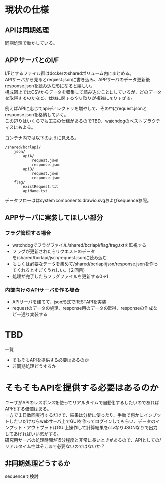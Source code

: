 # 現状の仕様
## APIは同期処理
同期処理で動かしている。

## APPサーバとのI/F
I/Fとするファイル群はdockerのsharedボリューム内にまとめる。  
APIサーバから見るとrequest.jsonに書き込み、APPサーバのデータ更新後response.jsonを読み込む形になると嬉しい。  
構成図上ではCSVからデータを収集して読み込むことにしているが、どのデータを取得するのかなど、仕様に関するやり取りが複雑になりすぎる。

例えばAPIに応じてapiディレクトリを増やして、その中にrequest.jsonとresponse.jsonを格納していく。  
この辺りはいくらでも工夫の仕様があるのでTBD、watchdogのベストプラクティスにもよる。　　

コンテナ内では以下のように見える。
```
/shared/bcrlapi/
    json/
        apiA/
            request.json
            response.json
        apiB/
            request.json
            response.json
    flag/
        existRequest.txt
        apiName.tst
```

データフローははsystem components.drawio.svgおよびsequence参照。

## APPサーバに実装してほしい部分
### フラグ管理する場合
- watchdogでフラグファイル/shared/bcrlapi/flag/frag.txtを監視する
- フラグが更新されたらリクエストのデータを/shared/bcrlapi/json/request.jsonに読み込む
- もしくは必要なデータを集めて/shared/bcrlapi/json/response.jsonを作ってくれるとすごくうれしい。(２回目)
- 処理が完了したらフラグファイルを更新する0→1
### 内部向けのAPIサーバを作る場合
- APIサーバを建てて、json形式でRESTAPIを実装
- requestのデータの処理、response用のデータの取得、responseの作成など一通り実装する

# TBD
一覧
- そもそもAPIを提供する必要はあるのか
- 非同期処理どうするか

# そもそもAPIを提供する必要はあるのか
ユーザがAPIのレスポンスを使ってリアルタイムで自動化するしたいのであればAPI化する価値はある。  
一方で１日数回実行するだけで、結果は分析に使ったり、手動で何かにインプットしたいだけならwebサーバ上でGUIを作ってログインしてもらい、データのインプット・アウトプットはGUI上操作して計算結果をcsvなりJSONなりで出力してあげればいい気がする。  
研究用サーバの処理時間が15分程度と非常に長いときがあるので、APIとしての/リアルタイム性はそこまで必要ないのではないか？

## 非同期処理どうするか
sequenceで検討